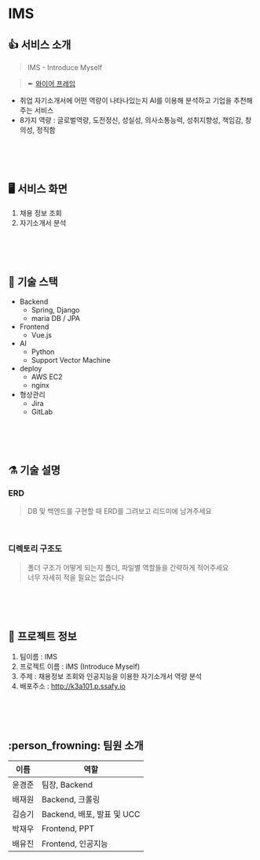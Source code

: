 # IMS

## 👍 서비스 소개

> IMS - Introduce Myself

> ✒ [와이어 프레임](https://www.figma.com/file/zoQts93Kz3p3g0QqfsKBF2/A101-%EC%99%80%EC%9D%B4%EC%96%B4%ED%94%84%EB%A0%88%EC%9E%84?node-id=0%3A1)

- 취업 자기소개서에 어떤 역량이 나타나있는지 AI를 이용해 분석하고 기업을 추천해주는 서비스
- 8가지 역량 : 글로벌역량, 도전정신, 성실성, 의사소통능력, 성취지향성, 책임감, 창의성, 정직함


<br>
<br>
<br>

## 🖥 서비스 화면

1. 채용 정보 조회
2. 자기소개서 분석



<br>
<br>
<br>


## 🔣 기술 스택

- Backend
    -  Spring, Django
    -  maria DB / JPA
- Frontend
    - Vue.js
- AI
    - Python
    - Support Vector Machine
- deploy
    - AWS EC2
    - nginx
- 형상관리
    - Jira
    - GitLab


<br>
<br>
<br>


## ⚗ 기술 설명

### ERD
> DB 및 백엔드를 구현할 때 ERD를 그려보고 리드미에 남겨주세요


<br>


### 디렉토리 구조도
> 폴더 구조가 어떻게 되는지 폴더, 파일별 역할들을 간략하게 적어주세요  
> 너무 자세히 적을 필요는 없습니다


<br>
<br>
<br>


## 📃 프로젝트 정보

1. 팀이름 : IMS
2. 프로젝트 이름 : IMS (Introduce Myself)
3. 주제 : 채용정보 조회와 인공지능을 이용한 자기소개서 역량 분석
4. 배포주소 : http://k3a101.p.ssafy.io 


<br>
<br>
<br>


## **:person_frowning: 팀원 소개**


| 이름   | 역할                   |
| ------ | ---------------------- |
| 윤경준 | 팀장, Backend |
| 배재원 | Backend, 크롤링 |
| 김승기 | Backend, 배포, 발표 및 UCC |
| 박재우 | Frontend, PPT |
| 배유진 | Frontend, 인공지능 |
